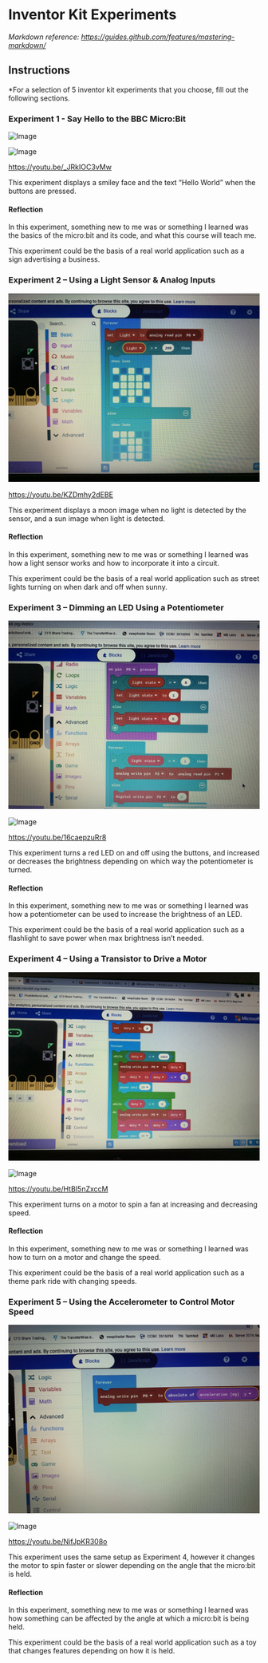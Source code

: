 # Inventor Kit Experiments

*Markdown reference: https://guides.github.com/features/mastering-markdown/*

## Instructions ##

*For a selection of 5 inventor kit experiments that you choose, fill out the following sections.


### Experiment 1 - Say Hello to the BBC Micro:Bit ###

![Image](Experiment1_Code.jpg)

![Image](Experiment1_Completed.jpg)

https://youtu.be/_JRkIOC3vMw

This experiment displays a smiley face and the text “Hello World” when the buttons are pressed.

#### Reflection ####

In this experiment, something new to me was or something I learned was the basics of the micro:bit and its code, and what this course will teach me.

This experiment could be the basis of a real world application such as a sign advertising a business.


### Experiment 2 – Using a Light Sensor & Analog Inputs ###

![Image](Experiment2_Code.jpg)

https://youtu.be/KZDmhy2dEBE

This experiment displays a moon image when no light is detected by the sensor, and a sun image when light is detected.


#### Reflection ####

In this experiment, something new to me was or something I learned was how a light sensor works and how to incorporate it into a circuit.

This experiment could be the basis of a real world application such as street lights turning on when dark and off when sunny.


### Experiment 3 – Dimming an LED Using a Potentiometer ###

![Image](Experiment3_Code.jpg)

![Image](Experiment3_Completed.jpg)

https://youtu.be/16caepzuRr8

This experiment turns a red LED on and off using the buttons, and increased or decreases the brightness depending on which way the potentiometer is turned.


#### Reflection ####

In this experiment, something new to me was or something I learned was how a potentiometer can be used to increase the brightness of an LED.

This experiment could be the basis of a real world application such as a flashlight to save power when max brightness isn’t needed.


### Experiment 4 – Using a Transistor to Drive a Motor ###

![Image](Experiment4_Code.jpg)

![Image](Experiment4_Completed.jpg)

https://youtu.be/HtBI5nZxccM

This experiment turns on a motor to spin a fan at increasing and decreasing speed.


#### Reflection ####

In this experiment, something new to me was or something I learned was how to turn on a motor and change the speed.

This experiment could be the basis of a real world application such as a theme park ride with changing speeds.


### Experiment 5 – Using the Accelerometer to Control Motor Speed ###

![Image](Experiment5_Code.jpg)

![Image](Experiment4_Completed.jpg)

https://youtu.be/NifJpKR308o

This experiment uses the same setup as Experiment 4, however it changes the motor to spin faster or slower depending on the angle that the micro:bit is held.


#### Reflection ####

In this experiment, something new to me was or something I learned was how something can be affected by the angle at which a micro:bit is being held.

This experiment could be the basis of a real world application such as a toy that changes features depending on how it is held.



